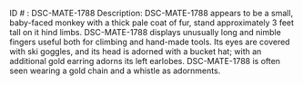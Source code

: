 ID # : DSC-MATE-1788
Description: DSC-MATE-1788 appears to be a small, baby-faced monkey with a thick pale coat of fur, stand approximately 3 feet tall on it hind limbs. DSC-MATE-1788 displays unusually long and nimble fingers useful both for climbing and hand-made tools. Its eyes are covered with ski goggles, and its head is adorned with a bucket hat; with an additional gold earring adorns its left earlobes. DSC-MATE-1788 is often seen wearing a gold chain and a whistle as adornments. 